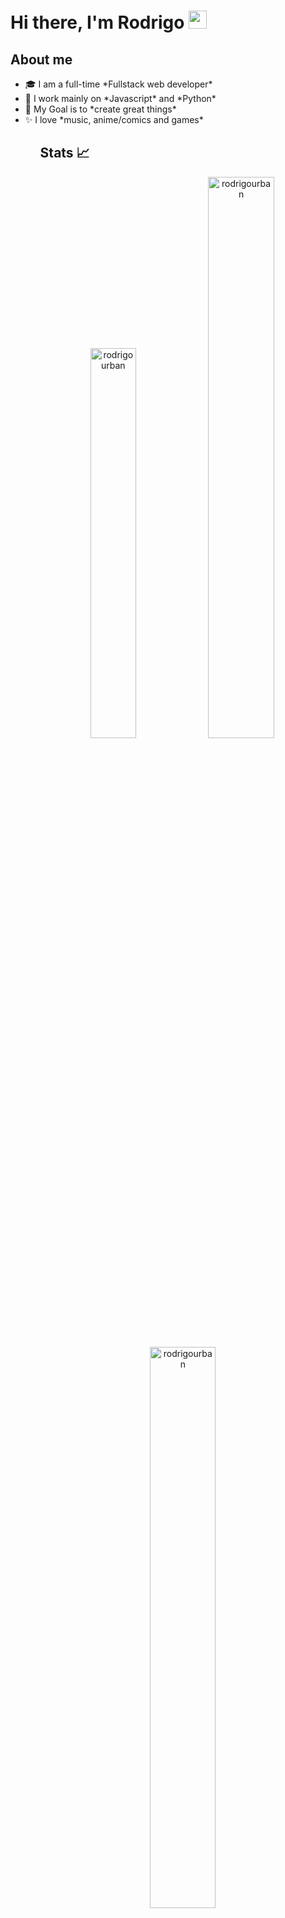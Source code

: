# Hi there, I'm Rodrigo <img src="https://github.com/TheDudeThatCode/TheDudeThatCode/blob/master/Assets/Hi.gif" width="29px">

## About me
<p align="center">
  <ul>
    <li>
      🎓 I am a full-time *Fullstack web developer*
    </li>
    <li>
      🌱 I work mainly on *Javascript* and *Python*
    </li>
    <li>
      🎯 My Goal is to *create great things*
    </li>
    <li>
      ✨ I love *music, anime/comics and games*
    </li>
  <ul>
</p>

## Stats 📈
<p align="center">
  <img width="40%" src="https://github-readme-stats.vercel.app/api/top-langs?username=rodrigourban&show_icons=true&theme=dracula&title_color=ff8000&text_color=ffffff&bg_color=6a6a6a&locale=en&layout=compact&hide_border=true" alt="rodrigourban" /> 
  <img width="48%" src="https://github-readme-stats.vercel.app/api?username=rodrigourban&show_icons=true&theme=dracula&title_color=ff8000&text_color=ffffff&bg_color=6a6a6a&locale=en&hide_border=true" alt="rodrigourban" />
  <img width="48%" src="https://github-readme-streak-stats.herokuapp.com/?user=rodrigourban&theme=highcontrast&hide_border=true" alt="rodrigourban" />
</p>


## My Github activity
![GitHub Activity Graph](https://activity-graph.herokuapp.com/graph?username=rodrigourban&theme=dracula&hide_border=true)

